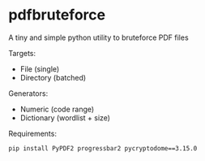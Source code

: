 # pdfbruteforce

A tiny and simple python utility to bruteforce PDF files

Targets:
- File (single)
- Directory (batched)

Generators:
- Numeric (code range)
- Dictionary (wordlist + size)

Requirements:
```shell
pip install PyPDF2 progressbar2 pycryptodome==3.15.0
```